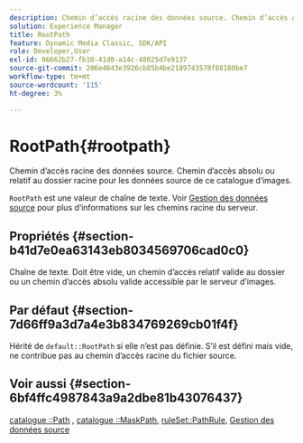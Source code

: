 ```yaml
---
description: Chemin d’accès racine des données source. Chemin d’accès absolu ou relatif au dossier racine pour les données source de ce catalogue d’images.
solution: Experience Manager
title: RootPath
feature: Dynamic Media Classic, SDK/API
role: Developer,User
exl-id: 06662b27-fb10-41d0-a14c-48025d7e9137
source-git-commit: 206e4643e3926cb85b4be2189743578f88180be7
workflow-type: tm+mt
source-wordcount: '115'
ht-degree: 3%

---
```


# RootPath{#rootpath}

Chemin d’accès racine des données source. Chemin d’accès absolu ou relatif au dossier racine pour les données source de ce catalogue d’images.

`RootPath` est une valeur de chaîne de texte. Voir [Gestion des données source](../../../../../is-api/image-serving-api-ref/c-configuration-and-administration/c-managing-content/r-source-data.md#reference-4eebd51b2db2401c90be771d3382329e) pour plus d’informations sur les chemins racine du serveur.

## Propriétés {#section-b41d7e0ea63143eb8034569706cad0c0}

Chaîne de texte. Doit être vide, un chemin d’accès relatif valide au dossier ou un chemin d’accès absolu valide accessible par le serveur d’images.

## Par défaut {#section-7d66ff9a3d7a4e3b834769269cb01f4f}

Hérité de `default::RootPath` si elle n’est pas définie. S’il est défini mais vide, ne contribue pas au chemin d’accès racine du fichier source.

## Voir aussi {#section-6bf4ffc4987843a9a2dbe81b43076437}

[catalogue ::Path](/help/aem-is-ir-api/is-api/image-catalog/image-serving-api-ref/c-image-catalog-reference/c-image-svg-data-reference/c-image-data-reference/r-path-cat.md) ,  [catalogue ::MaskPath](/help/aem-is-ir-api/is-api/image-catalog/image-serving-api-ref/c-image-catalog-reference/c-image-svg-data-reference/c-image-data-reference/r-maskpath-cat.md),   [ruleSet::PathRule](../../../../../is-api/image-catalog/image-serving-api-ref/c-image-catalog-reference/c-rule-set-reference/c-rule-set-reference.md#concept-3e5058cf3507470b82cac638df23ea8e),  [Gestion des données source](../../../../../is-api/image-serving-api-ref/c-configuration-and-administration/c-managing-content/r-source-data.md#reference-4eebd51b2db2401c90be771d3382329e)

